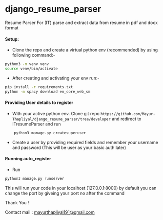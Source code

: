 # django_resume_parser
Resume Parser For (IT)  parse and extract data from resume in pdf and docx format 



#### Setup:
- Clone the repo and create a virtual python env  (recommended) by using following command:-

``` bash
python3 -m venv venv
source venv/bin/activate
```

- After creating and activating your env run:-
```bash
pip install -r requirements.txt 
python -m spacy download en_core_web_sm
```
#### Providing User details to register
- With your active python env. Clone git repo ```https://github.com/Mayur-Thapliyal/django_resume_parser/tree/developer``` and redirect to ITresumeParser and run
```python
    python3 manage.py createsuperuser
```

- Create a user by providing required fields and remember your username and password (This will be user as your basic auth later)

#### Running auto_register
- Run
```python
python3 manage.py runserver
```
This will run your code in your localhost (127.0.0.1:8000) by default you can change the port by giveing your port no after the command 


Thank You !

Contact mail : mayurthapliyal191@gmail.com
